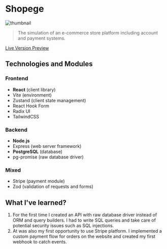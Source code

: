 # Shopege
![thumbnail](https://naithcots.ovh/projects/shopege.png)
> The simulation of an e-commerce store platform including account and payment systems.

[Live Version Preview](https://shopege.naithcots.ovh/)

## Technologies and Modules
### Frontend

 - **React** (client library)
 - Vite (environment)
 - Zustand (client state management)
 - React Hook Form
 - Radix UI
 - TailwindCSS

### Backend

 - **Node.js**
 - Express (web server framework)
 - **PostgreSQL** (database)
 - pg-promise (raw database driver)

### Mixed

- Stripe (payment module)
 - Zod (validation of requests and forms)

## What I've learned?

 1. For the first time I created an API with raw database driver instead of ORM and query builders. I had to write SQL queries and take care of potential security issues such as SQL injections.
 2. At was also my first opportunity to use Stripe platform. I implemented a custom payment flow for orders on the website and created my first webhook to catch events.
